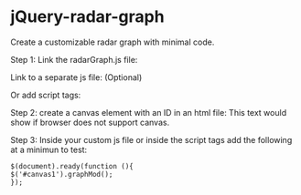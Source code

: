 # jQuery-radar-graph
Create a customizable radar graph with minimal code. 

Step 1:
  Link the radarGraph.js file:
    <script type="text/javascript" src="FILEPATH/TO/radarGraph.js"></script>
  
  Link to a separate js file: (Optional)
    <script type="text/javascript" src="FILEPATH/TO/ANOTHER/JSFILE.js"></script>
  
  Or add script tags:
    <script></script>
  
Step 2:
  create a canvas element with an ID in an html file:
    <canvas id="canvas1">This text would show if browser does not support canvas.</canvas>
  
Step 3:
  Inside your custom js file or inside the script tags add the following at a minimun to test:
  
    $(document).ready(function (){
    $('#canvas1').graphMod();
    });
